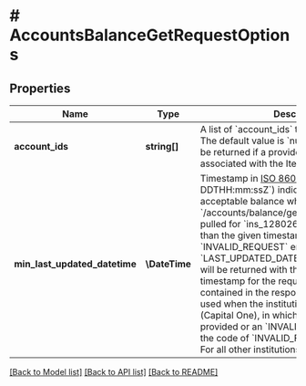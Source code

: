 # # AccountsBalanceGetRequestOptions

## Properties

Name | Type | Description | Notes
------------ | ------------- | ------------- | -------------
**account_ids** | **string[]** | A list of &#x60;account_ids&#x60; to retrieve for the Item. The default value is &#x60;null&#x60;.  Note: An error will be returned if a provided &#x60;account_id&#x60; is not associated with the Item. | [optional]
**min_last_updated_datetime** | **\DateTime** | Timestamp in [ISO 8601](https://wikipedia.org/wiki/ISO_8601) format (&#x60;YYYY-MM-DDTHH:mm:ssZ&#x60;) indicating the oldest acceptable balance when making a request to &#x60;/accounts/balance/get&#x60;.  If the balance that is pulled for &#x60;ins_128026&#x60; (Capital One) is older than the given timestamp, an &#x60;INVALID_REQUEST&#x60; error with the code of &#x60;LAST_UPDATED_DATETIME_OUT_OF_RANGE&#x60; will be returned with the most recent timestamp for the requested account contained in the response.  This field is only used when the institution is &#x60;ins_128026&#x60; (Capital One), in which case a value must be provided or an &#x60;INVALID_REQUEST&#x60; error with the code of &#x60;INVALID_FIELD&#x60; will be returned. For all other institutions, this field is ignored. | [optional]

[[Back to Model list]](../../README.md#models) [[Back to API list]](../../README.md#endpoints) [[Back to README]](../../README.md)
